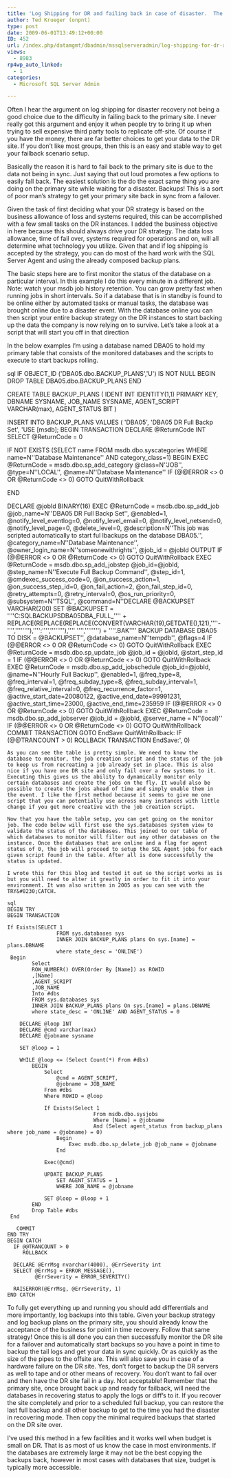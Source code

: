 ```yaml
---
title: 'Log Shipping for DR and failing back in case of disaster.  The cheap way!'
author: Ted Krueger (onpnt)
type: post
date: 2009-06-01T13:49:12+00:00
ID: 452
url: /index.php/datamgmt/dbadmin/mssqlserveradmin/log-shipping-for-dr-and-failing-back-in/
views:
  - 8983
rp4wp_auto_linked:
  - 1
categories:
  - Microsoft SQL Server Admin

---
```

Often I hear the argument on log shipping for disaster recovery not being a good choice due to the difficulty in failing back to the primary site. I never really got this argument and enjoy it when people try to bring it up when trying to sell expensive third party tools to replicate off-site. Of course if you have the money, there are far better choices to get your data to the DR site. If you don&#8217;t like most groups, then this is an easy and stable way to get your failback scenario setup.

Basically the reason it is hard to fail back to the primary site is due to the data not being in sync. Just saying that out loud promotes a few options to easily fall back. The easiest solution is the do the exact same thing you are doing on the primary site while waiting for a disaster. Backups! This is a sort of poor man’s strategy to get your primary site back in sync from a failover.

Given the task of first deciding what your DR strategy is based on the business allowance of loss and systems required, this can be accomplished with a few small tasks on the DR instances. I added the business objective in here because this should always drive your DR strategy. The data loss allowance, time of fail over, systems required for operations and on, will all determine what technology you utilize. Given that and if log shipping is accepted by the strategy, you can do most of the hard work with the SQL Server Agent and using the already composed backup plans.

The basic steps here are to first monitor the status of the database on a particular interval. In this example I do this every minute in a different job. Note: watch your msdb job history retention. You can grow pretty fast when running jobs in short intervals. So if a database that is in standby is found to be online either by automated tasks or manual tasks, the database was brought online due to a disaster event. With the database online you can then script your entire backup strategy on the DR instances to start backing up the data the company is now relying on to survive. Let’s take a look at a script that will start you off in that direction

In the below examples I&#8217;m using a database named DBA05 to hold my primary table that consists of the monitored databases and the scripts to execute to start backups rolling.

sql
IF OBJECT_ID ('DBA05.dbo.BACKUP_PLANS','U') IS NOT NULL
	BEGIN
		DROP TABLE DBA05.dbo.BACKUP_PLANS
	END

CREATE TABLE BACKUP_PLANS
	(
		IDENT INT IDENTITY(1,1) PRIMARY KEY,
		DBNAME SYSNAME,
		JOB_NAME SYSNAME,
		AGENT_SCRIPT VARCHAR(max),
		AGENT_STATUS	BIT
	)

INSERT INTO BACKUP_PLANS
VALUES (
'DBA05',
'DBA05 DR Full Backp Set',
'USE [msdb];
BEGIN TRANSACTION
DECLARE @ReturnCode INT
SELECT @ReturnCode = 0

IF NOT EXISTS (SELECT name FROM msdb.dbo.syscategories WHERE name=N''Database Maintenance'' AND category_class=1)
BEGIN
EXEC @ReturnCode = msdb.dbo.sp_add_category @class=N''JOB'', @type=N''LOCAL'', @name=N''Database Maintenance''
IF (@@ERROR <> 0 OR @ReturnCode <> 0) GOTO QuitWithRollback

END

DECLARE @jobId BINARY(16)
EXEC @ReturnCode =  msdb.dbo.sp_add_job @job_name=N''DBA05 DR Full Backp Set'', 
		@enabled=1, 
		@notify_level_eventlog=0, 
		@notify_level_email=0, 
		@notify_level_netsend=0, 
		@notify_level_page=0, 
		@delete_level=0, 
		@description=N''This job was scripted automatically to start ful lbackups on the database DBA05.'', 
		@category_name=N''Database Maintenance'', 
		@owner_login_name=N''someonewithrights'', @job_id = @jobId OUTPUT
IF (@@ERROR <> 0 OR @ReturnCode <> 0) GOTO QuitWithRollback
EXEC @ReturnCode = msdb.dbo.sp_add_jobstep @job_id=@jobId, @step_name=N''Execute Full Backup Command'', 
		@step_id=1, 
		@cmdexec_success_code=0, 
		@on_success_action=1, 
		@on_success_step_id=0, 
		@on_fail_action=2, 
		@on_fail_step_id=0, 
		@retry_attempts=0, 
		@retry_interval=0, 
		@os_run_priority=0, @subsystem=N''TSQL'', 
		@command=N''DECLARE @BACKUPSET VARCHAR(200)
				SET @BACKUPSET = ''''C:SQLBACKUPSDBA05DBA_FULL_'''' +	
				REPLACE(REPLACE(REPLACE(CONVERT(VARCHAR(19),GETDATE(),121),''''-'''',''''''''),'''':'''',''''''''),'''' '''','''''''') + ''''.BAK''''
				BACKUP DATABASE DBA05
				TO DISK = @BACKUPSET'', 
		@database_name=N''tempdb'', 
		@flags=4
IF (@@ERROR <> 0 OR @ReturnCode <> 0) GOTO QuitWithRollback
EXEC @ReturnCode = msdb.dbo.sp_update_job @job_id = @jobId, @start_step_id = 1
IF (@@ERROR <> 0 OR @ReturnCode <> 0) GOTO QuitWithRollback
EXEC @ReturnCode = msdb.dbo.sp_add_jobschedule @job_id=@jobId, @name=N''Hourly Full Backup'', 
		@enabled=1, 
		@freq_type=8, 
		@freq_interval=1, 
		@freq_subday_type=8, 
		@freq_subday_interval=1, 
		@freq_relative_interval=0, 
		@freq_recurrence_factor=1, 
		@active_start_date=20080122, 
		@active_end_date=99991231, 
		@active_start_time=23000, 
		@active_end_time=235959
IF (@@ERROR <> 0 OR @ReturnCode <> 0) GOTO QuitWithRollback
EXEC @ReturnCode = msdb.dbo.sp_add_jobserver @job_id = @jobId, @server_name = N''(local)''
IF (@@ERROR <> 0 OR @ReturnCode <> 0) GOTO QuitWithRollback
COMMIT TRANSACTION
GOTO EndSave
QuitWithRollback:
    IF (@@TRANCOUNT > 0) ROLLBACK TRANSACTION
EndSave:',
0)
```
As you can see the table is pretty simple. We need to know the database to monitor, the job creation script and the status of the job to keep us from recreating a job already set in place. This is also nice if you have one DR site and only fail over a few systems to it. Executing this gives us the ability to dynamically monitor only certain databases and create the jobs on the fly. It would also be possible to create the jobs ahead of time and simply enable them in the event. I like the first method because it seems to give me one script that you can potentially use across many instances with little change if you get more creative with the job creation script. 

Now that you have the table setup, you can get going on the monitor job. The code below will first use the sys.databases system view to validate the status of the databases. This joined to our table of which databases to monitor will filter out any other databases on the instance. Once the databases that are online and a flag for agent status of 0, the job will proceed to setup the SQL Agent jobs for each given script found in the table. After all is done successfully the status is updated.

I wrote this for this blog and tested it out so the script works as is but you will need to alter it greatly in order to fit it into your environment. It was also written in 2005 as you can see with the TRY&#8230;CATCH. 

sql
BEGIN TRY
BEGIN TRANSACTION

If Exists(SELECT 1
				FROM sys.databases sys
				INNER JOIN BACKUP_PLANS plans On sys.[name] = plans.DBNAME
				where state_desc = 'ONLINE')
 Begin
		Select 
		ROW_NUMBER() OVER(Order By [Name]) as ROWID
		,[Name]
		,AGENT_SCRIPT
		,JOB_NAME
		Into #dbs 
		FROM sys.databases sys
		INNER JOIN BACKUP_PLANS plans On sys.[name] = plans.DBNAME
		where state_desc = 'ONLINE' AND AGENT_STATUS = 0
	
	DECLARE @loop INT
	DECLARE @cmd varchar(max)
	DECLARE @jobname sysname

	SET @loop = 1

	WHILE @loop <= (Select Count(*) From #dbs)
		BEGIN
			Select 
				@cmd = AGENT_SCRIPT,
				@jobname = JOB_NAME
			From #dbs
			Where ROWID = @loop
	
			If Exists(Select 1 
							From msdb.dbo.sysjobs
							Where [Name] = @jobname
							And (Select agent_status from backup_plans where job_name = @jobname) = 0)
				Begin
					Exec msdb.dbo.sp_delete_job @job_name = @jobname
				End

			Exec(@cmd)		

			UPDATE BACKUP_PLANS 
				SET AGENT_STATUS = 1
				WHERE JOB_NAME = @jobname

			SET @loop = @loop + 1
		END
		Drop Table #dbs
 End

   COMMIT
END TRY
BEGIN CATCH
  IF @@TRANCOUNT > 0
     ROLLBACK

  DECLARE @ErrMsg nvarchar(4000), @ErrSeverity int
  SELECT @ErrMsg = ERROR_MESSAGE(),
         @ErrSeverity = ERROR_SEVERITY()

  RAISERROR(@ErrMsg, @ErrSeverity, 1)
END CATCH
```
To fully get everything up and running you should add differentials and more importantly, log backups into this table. Given your backup strategy and log backup plans on the primary site, you should already know the acceptance of the business for point in time recovery. Follow that same strategy! Once this is all done you can then successfully monitor the DR site for a failover and automatically start backups so you have a point in time to backup the tail logs and get your data in sync quickly. Or as quickly as the size of the pipes to the offsite are. This will also save you in case of a hardware failure on the DR site. Yes, don’t forget to backup the DR servers as well to tape and or other means of recovery. You don’t want to fail over and then have the DR site fail in a day. Not acceptable! Remember that the primary site, once brought back up and ready for failback, will need the databases in recovering status to apply the logs or diff&#8217;s to it. If you recover the site completely and prior to a scheduled full backup, you can restore the last full backup and all other backup to get to the time you had the disaster in recovering mode. Then copy the minimal required backups that started on the DR site over. 

I’ve used this method in a few facilities and it works well when budget is small on DR. That is as most of us know the case in most environments. If the databases are extremely large it may not be the best copying the backups back, however in most cases with databases that size, budget is typically more accessible.